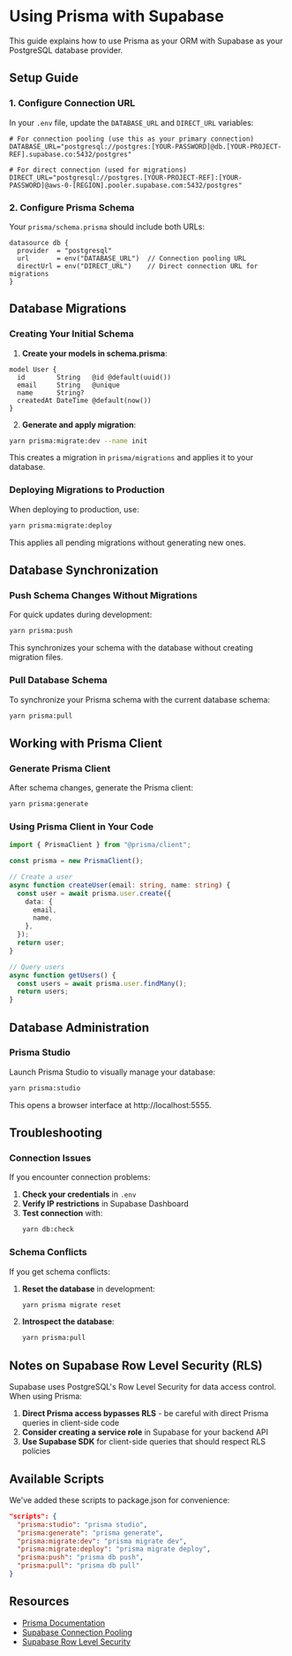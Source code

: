 # Using Prisma with Supabase

This guide explains how to use Prisma as your ORM with Supabase as your PostgreSQL database provider.

## Setup Guide

### 1. Configure Connection URL

In your `.env` file, update the `DATABASE_URL` and `DIRECT_URL` variables:

```env
# For connection pooling (use this as your primary connection)
DATABASE_URL="postgresql://postgres:[YOUR-PASSWORD]@db.[YOUR-PROJECT-REF].supabase.co:5432/postgres"

# For direct connection (used for migrations)
DIRECT_URL="postgresql://postgres.[YOUR-PROJECT-REF]:[YOUR-PASSWORD]@aws-0-[REGION].pooler.supabase.com:5432/postgres"
```

### 2. Configure Prisma Schema

Your `prisma/schema.prisma` should include both URLs:

```prisma
datasource db {
  provider  = "postgresql"
  url       = env("DATABASE_URL")  // Connection pooling URL
  directUrl = env("DIRECT_URL")    // Direct connection URL for migrations
}
```

## Database Migrations

### Creating Your Initial Schema

1. **Create your models in schema.prisma**:

```prisma
model User {
  id        String   @id @default(uuid())
  email     String   @unique
  name      String?
  createdAt DateTime @default(now())
}
```

2. **Generate and apply migration**:

```bash
yarn prisma:migrate:dev --name init
```

This creates a migration in `prisma/migrations` and applies it to your database.

### Deploying Migrations to Production

When deploying to production, use:

```bash
yarn prisma:migrate:deploy
```

This applies all pending migrations without generating new ones.

## Database Synchronization

### Push Schema Changes Without Migrations

For quick updates during development:

```bash
yarn prisma:push
```

This synchronizes your schema with the database without creating migration files.

### Pull Database Schema

To synchronize your Prisma schema with the current database schema:

```bash
yarn prisma:pull
```

## Working with Prisma Client

### Generate Prisma Client

After schema changes, generate the Prisma client:

```bash
yarn prisma:generate
```

### Using Prisma Client in Your Code

```typescript
import { PrismaClient } from "@prisma/client";

const prisma = new PrismaClient();

// Create a user
async function createUser(email: string, name: string) {
  const user = await prisma.user.create({
    data: {
      email,
      name,
    },
  });
  return user;
}

// Query users
async function getUsers() {
  const users = await prisma.user.findMany();
  return users;
}
```

## Database Administration

### Prisma Studio

Launch Prisma Studio to visually manage your database:

```bash
yarn prisma:studio
```

This opens a browser interface at http://localhost:5555.

## Troubleshooting

### Connection Issues

If you encounter connection problems:

1. **Check your credentials** in `.env`
2. **Verify IP restrictions** in Supabase Dashboard
3. **Test connection** with:
   ```bash
   yarn db:check
   ```

### Schema Conflicts

If you get schema conflicts:

1. **Reset the database** in development:
   ```bash
   yarn prisma migrate reset
   ```
2. **Introspect the database**:
   ```bash
   yarn prisma:pull
   ```

## Notes on Supabase Row Level Security (RLS)

Supabase uses PostgreSQL's Row Level Security for data access control. When using Prisma:

1. **Direct Prisma access bypasses RLS** - be careful with direct Prisma queries in client-side code
2. **Consider creating a service role** in Supabase for your backend API
3. **Use Supabase SDK** for client-side queries that should respect RLS policies

## Available Scripts

We've added these scripts to package.json for convenience:

```json
"scripts": {
  "prisma:studio": "prisma studio",
  "prisma:generate": "prisma generate",
  "prisma:migrate:dev": "prisma migrate dev",
  "prisma:migrate:deploy": "prisma migrate deploy",
  "prisma:push": "prisma db push",
  "prisma:pull": "prisma db pull"
}
```

## Resources

- [Prisma Documentation](https://www.prisma.io/docs/)
- [Supabase Connection Pooling](https://supabase.com/docs/guides/database/connecting-to-postgres)
- [Supabase Row Level Security](https://supabase.com/docs/guides/auth/row-level-security)
